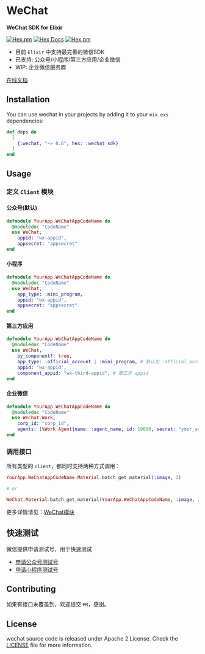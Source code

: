# WeChat

**WeChat SDK for Elixir**

[![Hex.pm](https://img.shields.io/hexpm/v/wechat_sdk.svg?maxAge=2592000)](https://hex.pm/packages/wechat_sdk)
[![Hex Docs](https://img.shields.io/badge/hex-docs-9768d1.svg)](https://hexdocs.pm/wechat_sdk)
[![Hex.pm](https://img.shields.io/hexpm/dt/wechat_sdk.svg?maxAge=2592000)](https://hex.pm/packages/wechat_sdk)

- 目前 `Elixir` 中支持最完善的微信SDK
- 已支持: 公众号/小程序/第三方应用/企业微信
- WIP: 企业微信服务商

[在线文档](http://hexdocs.pm/wechat_sdk/)

## Installation

You can use wechat in your projects by adding it to your `mix.exs` dependencies:

```elixir
def deps do
  [
    {:wechat, "~> 0.6", hex: :wechat_sdk}
  ]
end
```

## Usage

### 定义 `Client` 模块

#### 公众号(默认)

  ```elixir
  defmodule YourApp.WeChatAppCodeName do
    @moduledoc "CodeName"
    use WeChat,
      appid: "wx-appid",
      appsecret: "appsecret"
  end
  ```

#### 小程序

  ```elixir
  defmodule YourApp.WeChatAppCodeName do
    @moduledoc "CodeName"
    use WeChat,
      app_type: :mini_program,
      appid: "wx-appid",
      appsecret: "appsecret"
  end
  ```

#### 第三方应用

  ```elixir
  defmodule YourApp.WeChatAppCodeName do
    @moduledoc "CodeName"
    use WeChat,
      by_component?: true,
      app_type: :official_account | :mini_program, # 默认为 :official_account
      appid: "wx-appid",
      component_appid: "wx-third-appid", # 第三方 appid
  end
  ```

#### 企业微信

  ```elixir
  defmodule YourApp.WeChatAppCodeName do
    @moduledoc "CodeName"
    use WeChat.Work,
      corp_id: "corp_id",
      agents: [%Work.Agent{name: :agent_name, id: 10000, secret: "your_secret"}, ...]
  end
  ```

### 调用接口

所有类型的 `client`，都同时支持两种方式调用：

```elixir
YourApp.WeChatAppCodeName.Material.batch_get_material(:image, 2)

# or

WeChat.Material.batch_get_material(YourApp.WeChatAppCodeName, :image, 2)
```

更多详情请见：[WeChat模块](https://hexdocs.pm/wechat_sdk/WeChat.html)

## 快速测试

微信提供申请测试号，用于快速测试

- [申请公众号测试号](https://developers.weixin.qq.com/doc/offiaccount/Basic_Information/Requesting_an_API_Test_Account.html)
- [申请小程序测试号](https://developers.weixin.qq.com/miniprogram/dev/devtools/sandbox.html)

## Contributing

如果有接口未覆盖到，欢迎提交 `PR`，感谢。

## License

wechat source code is released under Apache 2 License. Check the [LICENSE](./LICENSE) file for more information.
